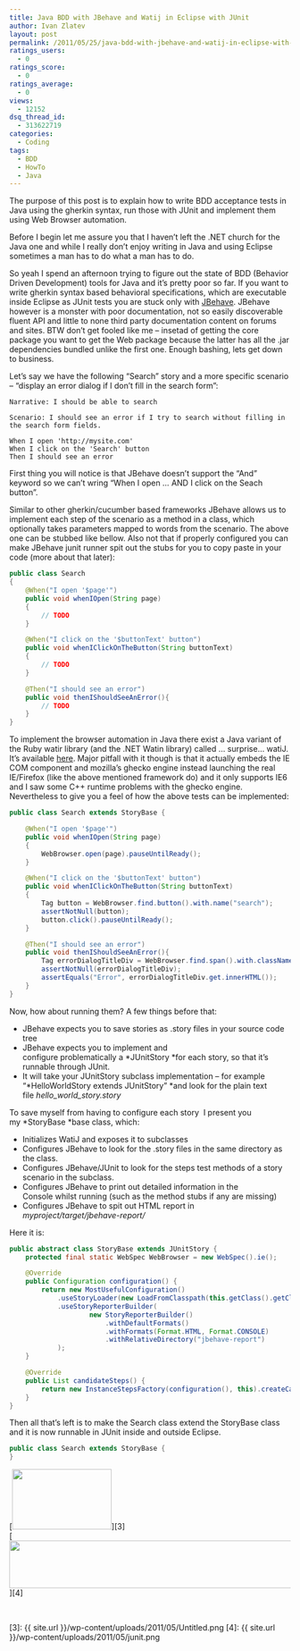 ```yaml
---
title: Java BDD with JBehave and Watij in Eclipse with JUnit
author: Ivan Zlatev
layout: post
permalink: /2011/05/25/java-bdd-with-jbehave-and-watij-in-eclipse-with-junit/
ratings_users:
  - 0
ratings_score:
  - 0
ratings_average:
  - 0
views:
  - 12152
dsq_thread_id:
  - 313622719
categories:
  - Coding
tags:
  - BDD
  - HowTo
  - Java
---
```

The purpose of this post is to explain how to write BDD acceptance tests in Java using the gherkin syntax, run those with JUnit and implement them using Web Browser automation.

Before I begin let me assure you that I haven&#8217;t left the .NET church for the Java one and while I really don&#8217;t enjoy writing in Java and using Eclipse sometimes a man has to do what a man has to do.

So yeah I spend an afternoon trying to figure out the state of BDD (Behavior Driven Development) tools for Java and it&#8217;s pretty poor so far. If you want to write gherkin syntax based behavioral specifications, which are executable inside Eclipse as JUnit tests you are stuck only with [JBehave][1]. JBehave however is a monster with poor documentation, not so easily discoverable fluent API and little to none third party documentation content on forums and sites. BTW don&#8217;t get fooled like me &#8211; insetad of getting the core package you want to get the Web package because the latter has all the .jar dependencies bundled unlike the first one. Enough bashing, lets get down to business.

Let&#8217;s say we have the following &#8220;Search&#8221; story and a more specific scenario &#8211; &#8220;display an error dialog if I don&#8217;t fill in the search form&#8221;:

```
Narrative: I should be able to search

Scenario: I should see an error if I try to search without filling in the search form fields.

When I open 'http://mysite.com'
When I click on the 'Search' button
Then I should see an error
```

First thing you will notice is that JBehave doesn&#8217;t support the &#8220;And&#8221; keyword so we can&#8217;t wring &#8220;When I open &#8230; AND I click on the Seach button&#8221;.

Similar to other gherkin/cucumber based frameworks JBehave allows us to implement each step of the scenario as a method in a class, which optionally takes parameters mapped to words from the scenario. The above one can be stubbed like bellow. Also not that if properly configured you can make JBehave junit runner spit out the stubs for you to copy paste in your code (more about that later):

```java
public class Search
{
	@When("I open '$page'")
	public void whenIOpen(String page)
	{
		// TODO
	}

	@When("I click on the '$buttonText' button")
	public void whenIClickOnTheButton(String buttonText)
	{
		// TODO
	}

	@Then("I should see an error")
	public void thenIShouldSeeAnError(){
		// TODO
	}
}
```

To implement the browser automation in Java there exist a Java variant of the Ruby watir library (and the .NET Watin library) called &#8230; surprise&#8230; watiJ. It&#8217;s available [here][2]. Major pitfall with it though is that it actually embeds the IE COM component and mozilla&#8217;s ghecko engine instead launching the real IE/Firefox (like the above mentioned framework do) and it only supports IE6 and I saw some C++ runtime problems with the ghecko engine. Nevertheless to give you a feel of how the above tests can be implemented:

```java
public class Search extends StoryBase {

	@When("I open '$page'")
	public void whenIOpen(String page)
	{
		WebBrowser.open(page).pauseUntilReady();
	}

	@When("I click on the '$buttonText' button")
	public void whenIClickOnTheButton(String buttonText)
	{
		Tag button = WebBrowser.find.button().with.name("search");
		assertNotNull(button);
		button.click().pauseUntilReady();
	}

	@Then("I should see an error")
	public void thenIShouldSeeAnError(){
		Tag errorDialogTitleDiv = WebBrowser.find.span().with.className("dijitDialogTitle");
		assertNotNull(errorDialogTitleDiv);
		assertEquals("Error", errorDialogTitleDiv.get.innerHTML());
	}
}
```

Now, how about running them? A few things before that:

  * JBehave expects you to save stories as .story files in your source code tree
  * JBehave expects you to implement and configure problematically a *JUnitStory *for each story, so that it&#8217;s runnable through JUnit.
  * It will take your JUnitStory subclass implementation &#8211; for example &#8220;*HelloWorldStory extends JUnitStory&#8221; *and look for the plain text file *hello\_world\_story.story*

To save myself from having to configure each story  I present you my *StoryBase *base class, which:

  * Initializes WatiJ and exposes it to subclasses
  * Configures JBehave to look for the .story files in the same directory as the class.
  * Configures JBehave/JUnit to look for the steps test methods of a story scenario in the subclass.
  * Configures JBehave to print out detailed information in the Console whilst running (such as the method stubs if any are missing)
  * Configures JBehave to spit out HTML report in *myproject/target/jbehave-report/*

Here it is:

```java
public abstract class StoryBase extends JUnitStory {
    protected final static WebSpec WebBrowser = new WebSpec().ie();

    @Override
    public Configuration configuration() {
        return new MostUsefulConfiguration()
            .useStoryLoader(new LoadFromClasspath(this.getClass().getClassLoader()))
    	    .useStoryReporterBuilder(
    	    		new StoryReporterBuilder()
    	    			.withDefaultFormats()
    	    			.withFormats(Format.HTML, Format.CONSOLE)
    	    			.withRelativeDirectory("jbehave-report")
			);
    }

    @Override
    public List candidateSteps() {
        return new InstanceStepsFactory(configuration(), this).createCandidateSteps();
    }
}
```

Then all that&#8217;s left is to make the Search class extend the StoryBase class and it is now runnable in JUnit inside and outside Eclipse.

```java
public class Search extends StoryBase {
}
```

[<img class="aligncenter size-full wp-image-764" title="Project Tree" src="{{ site.url }}/wp-content/uploads/2011/05/Untitled.png" alt="" width="178" height="108" />][3]  
[<img class="aligncenter size-full wp-image-763" title="junit" src="{{ site.url }}/wp-content/uploads/2011/05/junit.png" alt="" width="649" height="85" />][4]

&nbsp;

 [1]: http://jbehave.org/
 [2]: http://watij.com/
 [3]: {{ site.url }}/wp-content/uploads/2011/05/Untitled.png
 [4]: {{ site.url }}/wp-content/uploads/2011/05/junit.png